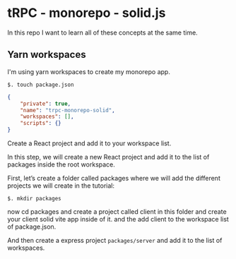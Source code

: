 # tRPC - monorepo - solid.js

In this repo I want to learn all of these concepts at the same time.

## Yarn workspaces

I'm using yarn workspaces to create my monorepo app.

`$. touch package.json`

```json
{
    "private": true,
    "name": "trpc-monorepo-solid",
    "workspaces": [],
    "scripts": {}
}
```

Create a React project and add it to your workspace list.

In this step, we will create a new React project and add it to the list of packages inside the root workspace.

First, let’s create a folder called packages where we will add the different projects we will create in the tutorial:

`$. mkdir packages`

now cd packages and create a project called client in this folder and create your client solid vite app inside of it. and the add client to the workspace list of package.json.

And then create a express project `packages/server` and add it to the list of workspaces.
